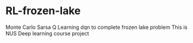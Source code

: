 # RL-frozen-lake
Monte Carlo Sarsa Q Learning dqn to complete frozen lake problem
This is NUS Deep learning course project 
